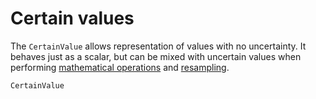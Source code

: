 # Certain values

The `CertainValue` allows representation of values with no uncertainty. It behaves 
just as a scalar, but can be mixed with uncertain values when performing 
[mathematical operations](../mathematics/elementary_operations.md) and 
[resampling](../resampling/resampling_overview.md). 


```@docs
CertainValue
```
